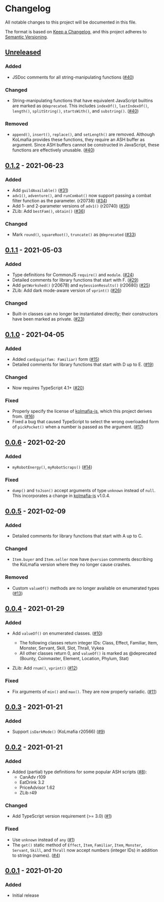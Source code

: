 # Changelog

All notable changes to this project will be documented in this file.

The format is based on [Keep a Changelog](https://keepachangelog.com/en/1.0.0/),
and this project adheres to [Semantic Versioning](https://semver.org/spec/v2.0.0.html).

<!--
List of sections:
- Added: for new features.
- Changed: for changes in existing functionality.
- Deprecated: for soon-to-be removed features.
- Removed: for now removed features.
- Fixed: for any bug fixes.
- Security: in case of vulnerabilities.
-->

## [Unreleased]

### Added

- JSDoc comments for all string-manipulating functions ([#40])

### Changed

- String-manipulating functions that have equivalent JavaScript builtins are
  marked as `@deprecated`. This includes `indexOf()`, `lastIndexOf()`,
  `length()`, `splitString()`, `startsWith()`, and `substring()`. ([#40])

### Removed

- `append()`, `insert()`, `replace()`, and `setLength()` are removed. Although
  KoLmafia provides these functions, they require an ASH buffer as argument.
  Since ASH buffers cannot be constructed in JavaScript, these functions are
  effectively unusable. ([#40])

[#40]: https://github.com/pastelmind/kolmafia-types/pull/40

## [0.1.2] - 2021-06-23

### Added

- Add `guildAvailable()` ([#31])
- `adv1()`, `adventure()`, and `runCombat()` now support passing a combat filter
  function as the parameter. (r20738) ([#34])
- Add 1- and 2-parameter versions of `adv1()` (r20740) ([#35])
- ZLib: Add `bestFam()`, `obtain()` ([#36])

### Changed

- Mark `round()`, `squareRoot()`, `truncate()` as `@deprecated` ([#33])

[#31]: https://github.com/pastelmind/kolmafia-types/pull/31
[#33]: https://github.com/pastelmind/kolmafia-types/pull/33
[#34]: https://github.com/pastelmind/kolmafia-types/pull/34
[#35]: https://github.com/pastelmind/kolmafia-types/pull/35
[#36]: https://github.com/pastelmind/kolmafia-types/pull/36

## [0.1.1] - 2021-05-03

### Added

- Type definitions for CommonJS `require()` and `module`. ([#24])
- Detailed comments for library functions that start with F. ([#29])
- Add `getWorkshed()` (r20678) and `mySessionResults()` (r20680) ([#25])
- ZLib: Add dark mode-aware version of `vprint()` ([#26])

### Changed

- Built-in classes can no longer be instantiated directly; their constructors
  have been marked as private. ([#23])

[#23]: https://github.com/pastelmind/kolmafia-types/pull/23
[#24]: https://github.com/pastelmind/kolmafia-types/pull/24
[#25]: https://github.com/pastelmind/kolmafia-types/pull/25
[#26]: https://github.com/pastelmind/kolmafia-types/pull/26
[#29]: https://github.com/pastelmind/kolmafia-types/pull/29

## [0.1.0] - 2021-04-05

### Added

- Added `canEquip(fam: Familiar)` form ([#15])
- Detailed comments for library functions that start with D up to E. ([#19])

### Changed

- Now requires TypeScript 4.1+ ([#20])

### Fixed

- Properly specify the license of [kolmafia-js], which this project derives
  from. ([#16])
- Fixed a bug that caused TypeScript to select the wrong overloaded form of
  `pickPocket()` when a number is passed as the argument. ([#17])

[#15]: https://github.com/pastelmind/kolmafia-types/pull/15
[#16]: https://github.com/pastelmind/kolmafia-types/pull/16
[#17]: https://github.com/pastelmind/kolmafia-types/pull/17
[#19]: https://github.com/pastelmind/kolmafia-types/pull/19
[#20]: https://github.com/pastelmind/kolmafia-types/pull/20

## [0.0.6] - 2021-02-20

### Added

- `myRobotEnergy()`, `myRobotScraps()` ([#14])

### Fixed

- `dump()` and `toJson()` accept arguments of type `unknown` instead of `null`.
  This incorporates a change in [kolmafia-js] v1.0.4.

[#14]: https://github.com/pastelmind/kolmafia-types/pull/14

## [0.0.5] - 2021-02-09

### Added

- Detailed comments for library functions that start with A up to C.

### Changed

- `Item.buyer` and `Item.seller` now have `@version` comments describing the
  KoLmafia version where they no longer cause crashes.

### Removed

- Custom `valueOf()` methods are no longer available on enumerated types ([#13])

[#13]: https://github.com/pastelmind/kolmafia-types/pull/13

## [0.0.4] - 2021-01-29

### Added

- Add `valueOf()` on enumerated classes. ([#10])

  - The following classes return integer IDs:
    Class, Effect, Familiar, Item, Monster, Servant, Skill, Slot, Thrall, Vykea
  - All other classes return 0, and `valueOf()` is marked as @deprecated
    (Bounty, Coinmaster, Element, Location, Phylum, Stat)

- ZLib: Add `rnum()`, `vprint()` ([#12])

### Fixed

- Fix arguments of `min()` and `max()`. They are now properly variadic. ([#11])

[#10]: https://github.com/pastelmind/kolmafia-types/pull/10
[#11]: https://github.com/pastelmind/kolmafia-types/pull/11
[#12]: https://github.com/pastelmind/kolmafia-types/pull/12

## [0.0.3] - 2021-01-21

### Added

- Support `isDarkMode()` (KoLmafia r20566) ([#9])

[#9]: https://github.com/pastelmind/kolmafia-types/pull/9

## [0.0.2] - 2021-01-21

### Added

- Added (partial) type definitions for some popular ASH scripts ([#8]):
  - CanAdv r109
  - EatDrink 3.2
  - PriceAdvisor 1.62
  - ZLib r49

### Changed

- Add TypeScript version requirement (>= 3.0) ([#1])

### Fixed

- Use `unknown` instead of `any` ([#1])
- The `get()` static method of `Effect`, `Item`, `Familiar`, `Item`, `Monster`,
  `Servant`, `Skill`, and `Thrall` now accept numbers (integer IDs) in addition
  to strings (names). ([#4])

[#1]: https://github.com/pastelmind/kolmafia-types/pull/1
[#4]: https://github.com/pastelmind/kolmafia-types/pull/4
[#8]: https://github.com/pastelmind/kolmafia-types/pull/8

## [0.0.1] - 2021-01-20

### Added

- Initial release

[unreleased]: https://github.com/pastelmind/kolmafia-types/compare/v0.1.2...HEAD
[0.1.2]: https://github.com/pastelmind/kolmafia-types/compare/v0.1.1...v0.1.2
[0.1.1]: https://github.com/pastelmind/kolmafia-types/compare/v0.1.0...v0.1.1
[0.1.0]: https://github.com/pastelmind/kolmafia-types/compare/v0.0.6...v0.1.0
[0.0.6]: https://github.com/pastelmind/kolmafia-types/compare/v0.0.5...v0.0.6
[0.0.5]: https://github.com/pastelmind/kolmafia-types/compare/v0.0.4...v0.0.5
[0.0.4]: https://github.com/pastelmind/kolmafia-types/compare/v0.0.3...v0.0.4
[0.0.3]: https://github.com/pastelmind/kolmafia-types/compare/v0.0.2...v0.0.3
[0.0.2]: https://github.com/pastelmind/kolmafia-types/compare/v0.0.1...v0.0.2
[0.0.1]: https://github.com/pastelmind/kolmafia-types/releases/tag/v0.0.1
[kolmafia-js]: https://github.com/Loathing-Associates-Scripting-Society/kolmafia-js

